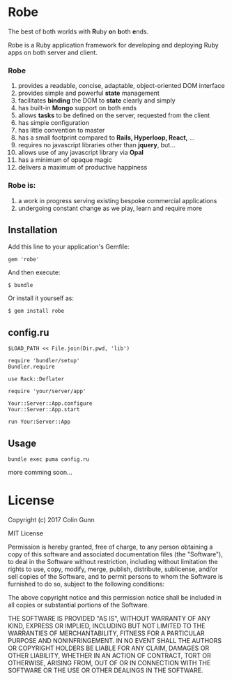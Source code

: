 # Robe

The best of both worlds with **R**uby **o**n **b**oth **e**nds.

Robe is a Ruby application framework for developing and deploying Ruby apps on both server and client.  

### Robe

1. provides a readable, concise, adaptable, object-oriented DOM interface   
1. provides simple and powerful **state** management
1. facilitates **binding** the DOM to **state** clearly and simply 
1. has built-in **Mongo** support on both ends 
1. allows **tasks** to be defined on the server, requested from the client
1. has simple configuration
1. has little convention to master 
1. has a small footprint compared to **Rails, Hyperloop, React,** ...
1. requires no javascript libraries other than **jquery**, but...
1. allows use of any javascript library via **Opal** 
1. has a minimum of opaque magic
1. delivers a maximum of productive happiness 

### Robe is:

1. a work in progress serving existing bespoke commercial applications
1. undergoing constant change as we play, learn and require more  
  
## Installation

Add this line to your application's Gemfile:

    gem 'robe'

And then execute:

    $ bundle

Or install it yourself as:

    $ gem install robe



## config.ru
```
$LOAD_PATH << File.join(Dir.pwd, 'lib')

require 'bundler/setup'
Bundler.require

use Rack::Deflater

require 'your/server/app'

Your::Server::App.configure
Your::Server::App.start

run Your:Server::App
```

## Usage
```
bundle exec puma config.ru
```
    
more comming soon...

License
=======

Copyright (c) 2017 Colin Gunn

MIT License

Permission is hereby granted, free of charge, to any person obtaining
a copy of this software and associated documentation files (the
"Software"), to deal in the Software without restriction, including
without limitation the rights to use, copy, modify, merge, publish,
distribute, sublicense, and/or sell copies of the Software, and to
permit persons to whom the Software is furnished to do so, subject to
the following conditions:

The above copyright notice and this permission notice shall be
included in all copies or substantial portions of the Software.

THE SOFTWARE IS PROVIDED "AS IS", WITHOUT WARRANTY OF ANY KIND,
EXPRESS OR IMPLIED, INCLUDING BUT NOT LIMITED TO THE WARRANTIES OF
MERCHANTABILITY, FITNESS FOR A PARTICULAR PURPOSE AND
NONINFRINGEMENT. IN NO EVENT SHALL THE AUTHORS OR COPYRIGHT HOLDERS BE
LIABLE FOR ANY CLAIM, DAMAGES OR OTHER LIABILITY, WHETHER IN AN ACTION
OF CONTRACT, TORT OR OTHERWISE, ARISING FROM, OUT OF OR IN CONNECTION
WITH THE SOFTWARE OR THE USE OR OTHER DEALINGS IN THE SOFTWARE.
